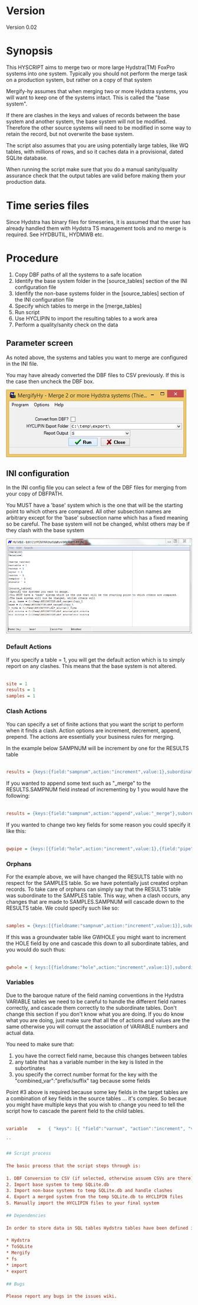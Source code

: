 # Version

Version 0.02

# Synopsis

This HYSCRIPT aims to merge two or more large Hydstra(TM) FoxPro systems into one system. Typically you should not perform the merge task on a production system, but rather on a copy of that system

Mergify-hy assumes that when merging two or more Hydstra systems, you will want to keep one of the systems intact. This is called the "base system". 

If there are clashes in the keys and values of records between the base system and another system, the base system will not be modified. Therefore the other source systems will need to be modified in some way to retain the record, but not overwrite the base system.

The script also assumes that you are using potentially large tables, like WQ tables, with millions of rows, and so it caches data in a provisional, dated SQLite database.

When running the script make sure that you do a manual sanity/quality assurance check that the output tables are valid before making them your production data.

# Time series files 

Since Hydstra has binary files for timeseries, it is assumed that the user has already handled them with Hydstra TS management tools and no merge is required. See HYDBUTIL, HYDMWB etc.

# Procedure

1. Copy DBF paths of all the systems to a safe location
2. Identify the base system folder in the [source_tables] section of the INI configuration file
3. Idenfify the non-base systems folder in the [source_tables] section of the INI configuration file
4. Specify which tables to merge in the [merge_tables]
5. Run script 
6. Use HYCLIPIN to import the resulting tables to a work area
7. Perform a quality/sanity check on the data 

## Parameter screen

As noted above, the systems and tables you want to merge are configured in the INI file.

You may have already converted the DBF files to CSV previously. If this is the case then uncheck the DBF box.

![Parameter screen](/images/psc.PNG)

## INI configuration

In the INI config file you can select a few of the DBF files for merging from your copy of DBFPATH. 

You MUST have a 'base' system which is the one that will be the starting point to which others are compared. All other subsection names are arbitrary except for the 'base' subsection name which has a fixed meaning so be careful. The base system will not be changed, whilst others may be if they clash with the base system

![INI file](/images/ini.png)

### Default Actions
If you specify a table = 1, you will get the default action which is to simply report on any clashes. This means that the base system is not altered.

``` ini

site = 1 
results = 1
samples = 1

```

### Clash Actions
You can specify a set of finite actions that you want the script to perform when it finds a clash. Action options are increment, decrement, append, prepend.
The actions are essentially your business rules for merging. 

In the example below SAMPNUM will be increment by one for the RESULTS table

``` ini

results = {keys:{field:"sampnum",action:"increment",value:1},subordinates:null}

```

If you wanted to append some text such as "_merge" to the RESULTS.SAMPNUM field instead of incrementing by 1 you would have the following:

``` ini

results = {keys:{field:"sampnum",action:"append",value:"_merge"},subordinates:null}

```

If you wanted to change two key fields for some reason you could specify it like this:


``` ini

gwpipe = {keys:[{field:"hole",action:"increment",value:1},{field:"pipe",action:"increment",value:1}],subordinates:null}

```

### Orphans

For the example above, we will have changed the RESULTS table with no respect for the SAMPLES table. 
So we have potentially just created orphan records.
To take care of orphans can simply say that the RESULTS table was subordinate to the SAMPLES table.
This way, when a clash occurs, any changes that are made to SAMPLES.SAMPNUM will cascade down to the RESULTS table. 
We could specify such like so:

``` ini

samples = {keys:[{fieldname:"sampnum",action:"increment",value:1}],subordinates:["results"]}

```

If this was a groundwater table like GWHOLE you might want to increment the HOLE field by one and cascade this down to all subordinate tables, and you would do such thus:

``` ini

gwhole = { keys:[{fieldname:"hole",action:"increment",value:1}],subordinates:["gwpipe","hydmeas","hydrlmp","casing","aquifer","drilling"]}

```

### Variables

Due to the baroque nature of the field naming conventions in the Hydstra VARIABLE tables we need to be careful to handle the different field names correctly, and cascade them correctly to the subordinate tables. Don't change this section if you don't know what you are doing. If you do know what you are doing, just make sure that all the of actions and values are the same otherwise you will corrupt the association of VARIABLE numbers and actual data. 

You need to make sure that: 

1. you have the correct field name, because this changes between tables 
2. any table that has a variable number in the key is listed in the subortinates
3. you specify the correct number format for the key with the "combined_var":"prefix/suffix" tag because some fields 

Point #3 above is required because some key fields in the target tables are a combination of key fields in the source tables ... it's complex. So becaue you might have multiple keys that you wish to change you need to tell the script how to cascade the parent field to the child tables.

``` ini

variable 	= 	{ "keys": [{ "field":"varnum", "action":"increment", "value":1, "combined_var":"prefix","subordinates":[{"table":"wqvar","field":"variable"},{"table":"varsub","field":"variable"},{"table":"varcon"},{"table":"results"},{"table":"hydmeas","field":"variable"},{"table":"gwtrace","field":"variable"}] }] }

``

## Script process

The basic process that the script steps through is:

1. DBF Conversion to CSV (if selected, otherwise assuem CSVs are there)
2. Import base system to temp SQLite.db
3. Import non-base systems to temp SQLite.db and handle clashes
4. Export a merged system from the temp SQLite.db to HYCLIPIN files
5. Manually import the HYCLIPIN files to your final system

## Dependencies

In order to store data in SQL tables Hydstra tables have been defined in other modules using OO Perl. hence it has dependencies, all of which can be downloaded from GitHub

* Hydstra
* ToSQLite
* Mergify
* fs
* import
* export
 
## Bugs

Please report any bugs in the issues wiki.

